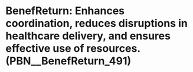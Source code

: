 # BenefReturn: __Enhances coordination, reduces disruptions in healthcare delivery, and ensures effective use of resources.__ (PBN__BenefReturn_491)

